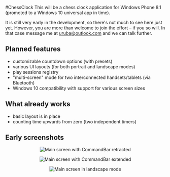 #ChessClock
This will be a chess clock application for Windows Phone 8.1 (promoted to a Windows 10 universal app in time).

It is still very early in the development, so there's not much to see here just yet. However, you are more than welcome to join the effort – if you so will. In that case message me at [uruba@outlook.com](mailto:uruba@outlook.com) and we can talk further.

## Planned features

* customizable countdown options (with presets)
* various UI layouts (for both portrait and landscape modes)
* play sessions registry
* "multi-screen" mode for two interconnected handsets/tablets (via Bluetooth)
* Windows 10 compatibility with support for various screen sizes

## What already works

* basic layout is in place
* counting time upwards from zero (two independent timers)

## Early screenshots

<p align="center">
  <img src="https://cloud.githubusercontent.com/assets/4870410/9721498/7358aa66-559b-11e5-9df0-fae352849d5f.png" alt="Main screen with CommandBar retracted"/>
</p>

<p align="center">
  <img src="https://cloud.githubusercontent.com/assets/4870410/9721495/6e0142c6-559b-11e5-8275-063480cd85f5.png" alt="Main screen with CommandBar extended"/>
</p>

<p align="center">
  <img src="https://cloud.githubusercontent.com/assets/4870410/9721497/7183e5ac-559b-11e5-8b8c-303f078be9a6.png" alt="Main screen in landscape mode"/>
</p>

